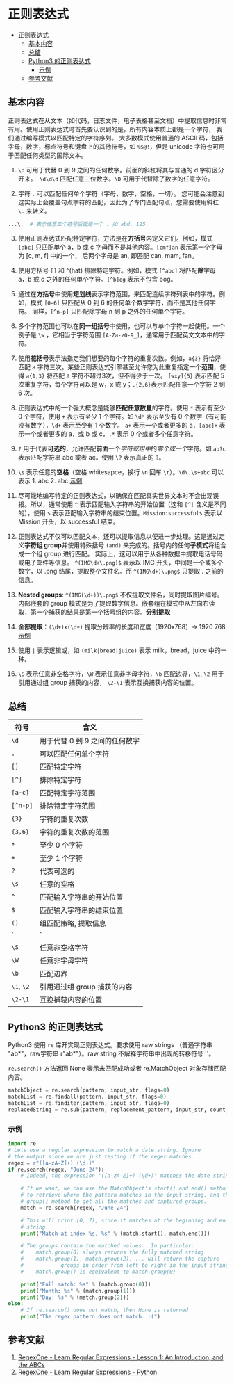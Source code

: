 # 正则表达式

- [正则表达式](#%E6%AD%A3%E5%88%99%E8%A1%A8%E8%BE%BE%E5%BC%8F)
  - [基本内容](#%E5%9F%BA%E6%9C%AC%E5%86%85%E5%AE%B9)
  - [总结](#%E6%80%BB%E7%BB%93)
  - [Python3 的正则表达式](#python3-%E7%9A%84%E6%AD%A3%E5%88%99%E8%A1%A8%E8%BE%BE%E5%BC%8F)
    - [示例](#%E7%A4%BA%E4%BE%8B)
  - [参考文献](#%E5%8F%82%E8%80%83%E6%96%87%E7%8C%AE)

## 基本内容

正则表达式在从文本（如代码，日志文件，电子表格甚至文档）中提取信息时非常有用。使用正则表达式时首先要认识到的是，所有内容本质上都是一个字符，
我们通过编写模式以匹配特定的字符序列。 大多数模式使用普通的 ASCII 码，包括字母，数字，标点符号和键盘上的其他符号，如 `%$@!`，但是 unicode 字符也可用于匹配任何类型的国际文本。

1. `\d` 可用于代替 0 到 9 之间的任何数字。前面的斜杠将其与普通的 d 字符区分开来。` \d\d\d` 匹配任意三位数字。`\D` 可用于代替除了数字的任意字符。

2. 字符 `.` 可以匹配任何单个字符（字母，数字，空格，一切）。 您可能会注意到这实际上会覆盖句点字符的匹配，因此为了专门匹配句点，您需要使用斜杠 `\.` 来转义。

```bash
...\.  # 表示任意三个符号后面是一个 . 如 abd. 125.
```

3. 使用正则表达式匹配特定字符，方法是在**方括号**内定义它们。例如，模式 `[abc]` 只匹配单个 a，b 或 c 字母而不是其他内容。`[cmf]an` 表示第一个字母为 [c, m, f] 中的一个，
后两个字母是 an, 即匹配 can, mam, fan。

4. 使用方括号 `[]` 和 `^`(hat) 排除特定字符。例如，模式 `[^abc]` 将匹配**除**字母 a，b 或 c 之外的任何单个字符。`[^b]og` 表示不包含 bog。

5. 通过在**方括号**中使用**短划线**表示字符范围，来匹配连续字符列表中的字符。例如，模式 `[0-6]` 只匹配从 0 到 6 的任何单个数字字符，而不是其他任何字符。
同样，`[^n-p]` 只匹配除字母 n 到 p 之外的任何单个字符。

6. 多个字符范围也可以在**同一组括号**中使用，也可以与单个字符一起使用。一个例子是 `\w` ，它相当于字符范围 `[A-Za-z0-9_]`，通常用于匹配英文文本中的字符。

7. 使用**花括号**表示法指定我们想要的每个字符的重复次数。例如，`a{3}` 将恰好匹配 a 字符三次。某些正则表达式引擎甚至允许您为此重复指定一个**范围**，使得 `a{1,3}` 将匹配 a 字符不超过3次，但不得少于一次。
`[wxy]{5}` 表示匹配 5 次重复字符，每个字符可以是 w，x 或 y；`.{2,6}`表示匹配任意一个字符 2 到 6 次。

8. 正则表达式中的一个强大概念是能够**匹配任意数量**的字符。使用 `*` 表示有至少 0 个字符，使用 `+` 表示有至少 1 个字符。如 `\d*` 表示至少有 0 个数字（有可能没有数字），`\d+` 表示至少有 1 个数字。
`a+` 表示一个或者更多的 a，`[abc]+` 表示一个或者更多的 a，或 b 或 c，`.*` 表示 0 个或者多个任意字符。

9. `?` 用于代表**可选的**，允许匹配**前面**一个*字符或组中*的*零个或一个*字符。如 `ab?c` 表示匹配字符串 abc 或者 ac。使用 `\?` 表示真正的 `?`。

10. `\s` 表示任意的**空格**（空格 whitesapce，换行 `\n` 回车 `\r`）。`\d\.\s+abc` 可以表示 1. abc  2.        abc [示例](https://regexone.com/lesson/whitespaces?)

11. 尽可能地编写特定的正则表达式，以确保在匹配真实世界文本时不会出现误报。所以，通常使用 `^` 表示匹配输入字符串的开始位置（这和 `[^]` 含义是不同的），使用 `$` 表示匹配输入字符串的结束位置。`Mission:successful$` 表示以 Mission 开头，以 successful 结束。

12. 正则表达式不仅可以匹配文本，还可以提取信息以便进一步处理。这是通过定义**字符组 group**并使用特殊括号 `(and)` 来完成的。括号内的任何**子模式**将组合成一个组 group 进行匹配。 实际上，这可以用于从各种数据中提取电话号码或电子邮件等信息。
`^(IMG\d+\.png)$` 表示以 IMG 开头，中间是一个或多个数字，以 .png 结尾，提取整个文件名。而 `^(IMG\d+)\.png$` 只提取 . 之前的信息。

13. **Nested groups**: `^(IMG(\d+))\.png$` 不仅提取文件名，同时提取图片编号。内部嵌套的 group 模式是为了提取数字信息。嵌套组在模式中从左向右读取，第一个捕获的结果是第一个括号组的内容。**分别提取**

14. **全部提取**：`(\d+)x(\d+)` 提取分辨率的长度和宽度（1920x768）-> 1920 768[示例](https://regexone.com/lesson/more_groups)

15. 使用 `|` 表示逻辑或，如 `(milk|bread|juice)` 表示 milk，bread，juice 中的一种。

16. `\S` 表示任意非空格字符，`\W` 表示任意非字母字符，`\b` 匹配边界，`\1`, `\2` 用于引用通过组 group 捕获的内容， `\2-\1` 表示互换捕获内容的位置。

## 总结

|符号|含义|
|---|---|
|`\d`|用于代替 0 到 9 之间的任何数字|
|`.`|可以匹配任何单个字符|
|`[]`|匹配特定字符|
|`[^]`|排除特定字符|
|`[a-c]`|匹配特定字符范围|
|`[^n-p]`|排除特定字符范围|
|`{3}`|字符的重复次数|
|`{3,6}`|字符的重复次数的范围|
|`*`|至少 0 个字符|
|`+`|至少 1 个字符|
|`?`|代表可选的|
|`\s`|任意的空格|
|`^`|匹配输入字符串的开始位置|
|`$`|匹配输入字符串的结束位置|
|`()`|组匹配策略, 提取信息|
|`|`|逻辑或|
|`\S`|任意非空格字符|
|`\W`|任意非字母字符|
|`\b`|匹配边界|
|`\1`, `\2`|引用通过组 group 捕获的内容|
|`\2-\1`|互换捕获内容的位置|




## Python3 的正则表达式

Python3 使用 `re` 库开实现正则表达式。要求使用 raw strings （普通字符串 "ab*"，raw字符串 r"ab*"）。raw string 不解释字符串中出现的转移符号 '\'。

`re.search()` 方法返回 None 表示未匹配成功或者 re.MatchObject 对象存储匹配内容。

```python
matchObject = re.search(pattern, input_str, flags=0)
matchList = re.findall(pattern, input_str, flags=0)
matchList = re.finditer(pattern, input_str, flags=0)
replacedString = re.sub(pattern, replacement_pattern, input_str, count, flags=0)
```


### 示例

```python
import re
# Lets use a regular expression to match a date string. Ignore
# the output since we are just testing if the regex matches.
regex = r"([a-zA-Z]+) (\d+)"
if re.search(regex, "June 24"):
    # Indeed, the expression "([a-zA-Z]+) (\d+)" matches the date string

    # If we want, we can use the MatchObject's start() and end() methods
    # to retrieve where the pattern matches in the input string, and the
    # group() method to get all the matches and captured groups.
    match = re.search(regex, "June 24")

    # This will print [0, 7), since it matches at the beginning and end of the
    # string
    print("Match at index %s, %s" % (match.start(), match.end()))

    # The groups contain the matched values.  In particular:
    #    match.group(0) always returns the fully matched string
    #    match.group(1), match.group(2), ... will return the capture
    #            groups in order from left to right in the input string
    #    match.group() is equivalent to match.group(0)

    print("Full match: %s" % (match.group(0)))
    print("Month: %s" % (match.group(1)))
    print("Day: %s" % (match.group(2)))
else:
    # If re.search() does not match, then None is returned
    print("The regex pattern does not match. :(")
```

## 参考文献
1. [RegexOne - Learn Regular Expressions - Lesson 1: An Introduction, and the ABCs](https://regexone.com/)
2. [RegexOne - Learn Regular Expressions - Python](https://regexone.com/references/python)
